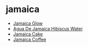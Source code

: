 # jamaica

 * [Jamaica Glow](../index/j/jamaica-glow-200970.json)
 * [Agua De Jamaica Hibiscus Water](../index/a/agua-de-jamaica-hibiscus-water.json)
 * [Jamaica Cake](../index/j/jamaica-cake.json)
 * [Jamaica Coffee](../index/j/jamaica-coffee.json)

